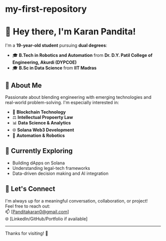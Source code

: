 # my-first-repository
# 👋 Hey there, I'm Karan Pandita!

I'm a **19-year-old student** pursuing **dual degrees**:
- 🎓 **B.Tech in Robotics and Automation** from **Dr. D.Y. Patil College of Engineering, Akurdi (DYPCOE)**
- 🎓 **B.Sc in Data Science** from **IIT Madras**

## 🌟 About Me
Passionate about blending engineering with emerging technologies and real-world problem-solving. I'm especially interested in:

- 🔗 **Blockchain Technology**
- ⚖️ **Intellectual Propoerty Law**
- 📊 **Data Science & Analytics**
- 🌐 **Solana Web3 Development**
- 🤖 **Automation & Robotics**

## 🧠 Currently Exploring
- Building dApps on Solana  
- Understanding legal-tech frameworks  
- Data-driven decision making and AI integration  

## 🤝 Let's Connect
I'm always up for a meaningful conversation, collaboration, or project!  
Feel free to reach out:  
📫 [Panditakaran0@gmail.com]  
🌐 [LinkedIn/GitHub/Portfolio if available]

---

Thanks for visiting! 🚀
